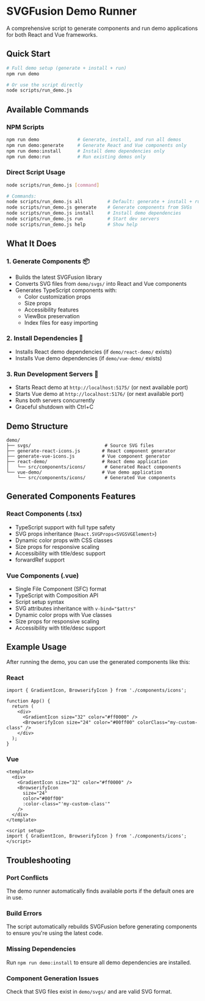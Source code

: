 # SVGFusion Demo Runner

A comprehensive script to generate components and run demo applications for both React and Vue frameworks.

## Quick Start

```bash
# Full demo setup (generate + install + run)
npm run demo

# Or use the script directly
node scripts/run_demo.js
```

## Available Commands

### NPM Scripts

```bash
npm run demo              # Generate, install, and run all demos
npm run demo:generate     # Generate React and Vue components only
npm run demo:install      # Install demo dependencies only
npm run demo:run          # Run existing demos only
```

### Direct Script Usage

```bash
node scripts/run_demo.js [command]

# Commands:
node scripts/run_demo.js all         # Default: generate + install + run
node scripts/run_demo.js generate    # Generate components from SVGs
node scripts/run_demo.js install     # Install demo dependencies
node scripts/run_demo.js run         # Start dev servers
node scripts/run_demo.js help        # Show help
```

## What It Does

### 1. Generate Components 📦

- Builds the latest SVGFusion library
- Converts SVG files from `demo/svgs/` into React and Vue components
- Generates TypeScript components with:
  - Color customization props
  - Size props
  - Accessibility features
  - ViewBox preservation
  - Index files for easy importing

### 2. Install Dependencies 🔧

- Installs React demo dependencies (if `demo/react-demo/` exists)
- Installs Vue demo dependencies (if `demo/vue-demo/` exists)

### 3. Run Development Servers 🚀

- Starts React demo at `http://localhost:5175/` (or next available port)
- Starts Vue demo at `http://localhost:5176/` (or next available port)
- Runs both servers concurrently
- Graceful shutdown with Ctrl+C

## Demo Structure

```
demo/
├── svgs/                           # Source SVG files
├── generate-react-icons.js        # React component generator
├── generate-vue-icons.js          # Vue component generator
├── react-demo/                    # React demo application
│   └── src/components/icons/       # Generated React components
└── vue-demo/                      # Vue demo application
    └── src/components/icons/       # Generated Vue components
```

## Generated Components Features

### React Components (.tsx)

- TypeScript support with full type safety
- SVG props inheritance (`React.SVGProps<SVGSVGElement>`)
- Dynamic color props with CSS classes
- Size props for responsive scaling
- Accessibility with title/desc support
- forwardRef support

### Vue Components (.vue)

- Single File Component (SFC) format
- TypeScript with Composition API
- Script setup syntax
- SVG attributes inheritance with `v-bind="$attrs"`
- Dynamic color props with Vue classes
- Size props for responsive scaling
- Accessibility with title/desc support

## Example Usage

After running the demo, you can use the generated components like this:

### React

```tsx
import { GradientIcon, BrowserifyIcon } from './components/icons';

function App() {
  return (
    <div>
      <GradientIcon size="32" color="#ff0000" />
      <BrowserifyIcon size="24" color="#00ff00" colorClass="my-custom-class" />
    </div>
  );
}
```

### Vue

```vue
<template>
  <div>
    <GradientIcon size="32" color="#ff0000" />
    <BrowserifyIcon
      size="24"
      color="#00ff00"
      :color-class="'my-custom-class'"
    />
  </div>
</template>

<script setup>
import { GradientIcon, BrowserifyIcon } from './components/icons';
</script>
```

## Troubleshooting

### Port Conflicts

The demo runner automatically finds available ports if the default ones are in use.

### Build Errors

The script automatically rebuilds SVGFusion before generating components to ensure you're using the latest code.

### Missing Dependencies

Run `npm run demo:install` to ensure all demo dependencies are installed.

### Component Generation Issues

Check that SVG files exist in `demo/svgs/` and are valid SVG format.
